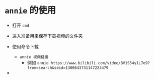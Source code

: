 



# `annie` 的使用

- 打开  `cmd`
- 进入准备用来保存下载视频的文件夹
- 使用命令下载
  - `annie 视频链接`
    - 例如  `annie https://www.bilibili.com/video/BV1S54y1L7e9?from=search&seid=1300643731147223479`

- 